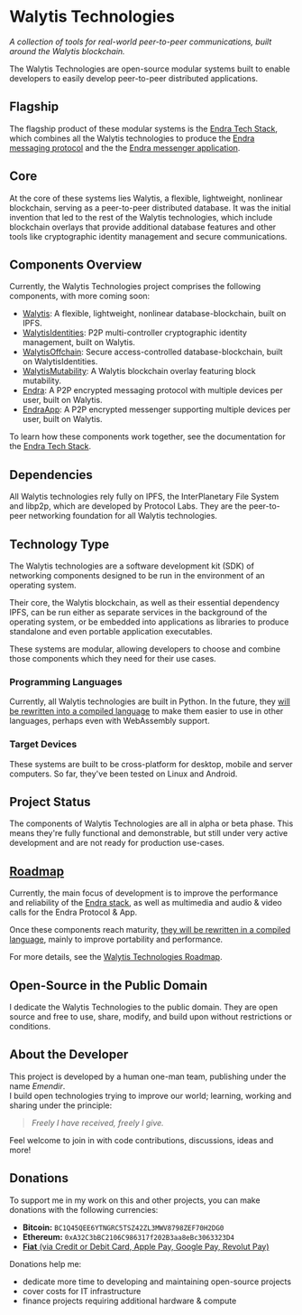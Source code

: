 # Walytis Technologies

_A collection of tools for real-world peer-to-peer communications, built around the Walytis blockchain._

The Walytis Technologies are open-source modular systems built to enable developers to easily develop peer-to-peer distributed applications.

## Flagship
The flagship product of these modular systems is the [Endra Tech Stack](Endra/2-EndraStack.md), which combines all the Walytis technologies to produce the [Endra messaging protocol](Endra/1-IntroToEndra.md) and the the [Endra messenger application](./EndraApp).

## Core
At the core of these systems lies Walytis, a flexible, lightweight, nonlinear blockchain, serving as a peer-to-peer distributed database.
It was the initial invention that led to the rest of the Walytis technologies, which include blockchain overlays that provide additional database features and other tools like cryptographic identity management and secure communications.

## Components Overview

Currently, the Walytis Technologies project comprises the following components, with more coming soon: 
- [Walytis](Walytis/Meaning/IntroductionToWalytis.md): A flexible, lightweight, nonlinear database-blockchain, built on IPFS.
- [WalytisIdentities](WalytisIdentities/1-IntroToWalytisIdentities.md): P2P multi-controller cryptographic identity management, built on Walytis.
- [WalytisOffchain](WalytisOffchain/1-IntroToWalytisOffchain.md): Secure access-controlled database-blockchain, built on WalytisIdentities.
- [WalytisMutability](WalytisMutability/1-IntroToWalytisMutability.md): A Walytis blockchain overlay featuring block mutability.
- [Endra](Endra/1-IntroToEndra.md): A P2P encrypted messaging protocol with multiple devices per user, built on Walytis.
- [EndraApp](EndraApp/1-IntroToEndraApp.md): A P2P encrypted messenger supporting multiple devices per user, built on Walytis.

To learn how these components work together, see the documentation for the [Endra Tech Stack](Endra/2-EndraStack.md).

## Dependencies

All Walytis technologies rely fully on IPFS, the InterPlanetary File System and libp2p, which are developed by Protocol Labs.
They are the peer-to-peer networking foundation for all Walytis technologies.

## Technology Type

The Walytis technologies are a software development kit (SDK) of networking components designed to be run in the environment of an operating system.

Their core, the Walytis blockchain, as well as their essential dependency IPFS, can be run either as separate services in the background of the operating system, or be embedded into applications as libraries to produce standalone and even portable application executables.

These systems are modular, allowing developers to choose and combine those components which they need for their use cases. 

### Programming Languages

Currently, all Walytis technologies are built in Python.
In the future, they [will be rewritten into a compiled language](PortToCompiledSoftware.md) to make them easier to use in other languages, perhaps even with WebAssembly support. 

### Target Devices

These systems are built to be cross-platform for desktop, mobile and server computers.
So far, they've been tested on Linux and Android.

## Project Status

The components of Walytis Technologies are all in alpha or beta phase.
This means they're fully functional and demonstrable, but still under very active development and are not ready for production use-cases.

## [Roadmap](RoadMap.md)

Currently, the main focus of development is to improve the performance and reliability of the [Endra stack](Endra/2-EndraStack.md), as well as multimedia and audio & video calls for the Endra Protocol & App.

Once these components reach maturity, [they will be rewritten in a compiled language](PortToCompiledSoftware.md), mainly to improve portability and performance.

For more details,  see the [Walytis Technologies Roadmap](RoadMap.md).


## Open-Source in the Public Domain

I dedicate the Walytis Technologies to the public domain.
They are open source and free to use, share, modify, and build upon without restrictions or conditions.

## About the Developer

This project is developed by a human one-man team, publishing under the name _Emendir_.  
I build open technologies trying to improve our world;
learning, working and sharing under the principle:

> _Freely I have received, freely I give._

Feel welcome to join in with code contributions, discussions, ideas and more!

## Donations

To support me in my work on this and other projects, you can make donations with the following currencies:

- **Bitcoin:** `BC1Q45QEE6YTNGRC5TSZ42ZL3MWV8798ZEF70H2DG0`
- **Ethereum:** `0xA32C3bBC2106C986317f202B3aa8eBc3063323D4`
- [**Fiat** (via Credit or Debit Card, Apple Pay, Google Pay, Revolut Pay)](https://checkout.revolut.com/pay/4e4d24de-26cf-4e7d-9e84-ede89ec67f32)

Donations help me:
- dedicate more time to developing and maintaining open-source projects
- cover costs for IT infrastructure
- finance projects requiring additional hardware & compute



